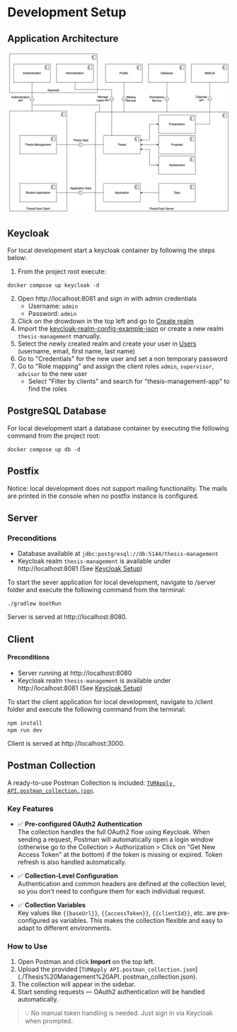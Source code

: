 # Development Setup

## Application Architecture

![Architecture](files/subsystem-decomposition.svg)

## Keycloak

For local development start a keycloak container by following the steps below:
1. From the project root execute:
```
docker compose up keycloak -d
```
2. Open http://localhost:8081 and sign in with admin credentials
    * Username: `admin`
    * Password: `admin`
3. Click on the drowdown in the top left and go to [Create realm](http://localhost:8081/admin/master/console/#/master/add-realm)
4. Import the [keycloak-realm-config-example-json](/keycloak-realm-config-example.json) or create a new realm `thesis-management` manually.
5. Select the newly created realm and create your user in [Users](http://localhost:8081/admin/master/console/#/thesis-management/users) (username, email, first name, last name)
6. Go to "Credentials" for the new user and set a non temporary password
7. Go to "Role mapping" and assign the client roles `admin`, `supervisor`, `advisor` to the new user
   * Select "Filter by clients" and search for "thesis-management-app" to find the roles

## PostgreSQL Database

For local development start a database container by executing the following command from the project root:
```
docker compose up db -d
```

## Postfix

Notice: local development does not support mailing functionality. The mails are printed in the console when no postfix instance is configured.

## Server

### Preconditions
* Database available at `jdbc:postgresql://db:5144/thesis-management`
* Keycloak realm `thesis-management` is available under http://localhost:8081 (See [Keycloak Setup](#keycloak-setup))

To start the sever application for local development, navigate to /server folder and execute the following command from the terminal:
```
./gradlew bootRun
```

Server is served at http://localhost:8080.

## Client

#### Preconditions
* Server running at http://localhost:8080
* Keycloak realm `thesis-management` is available under http://localhost:8081 (See [Keycloak Setup](#keycloak-setup))

To start the client application for local development, navigate to /client folder and execute the following command from the terminal:
```
npm install
npm run dev
```

Client is served at http://localhost:3000. 

## Postman Collection

A ready-to-use Postman Collection is included: [`TUMApply API.postman_collection.json`](./Thesis%20Management%20API.postman_collection.json).

### Key Features

- ✅ **Pre-configured OAuth2 Authentication**  
  The collection handles the full OAuth2 flow using Keycloak. When sending a request, Postman 
  will automatically open a login window (otherwise go to the Collection > Authorization > Click 
  on "Get New Access Token" at the bottom) if the token is missing or expired. Token refresh is 
  also handled automatically.

- ✅ **Collection-Level Configuration**  
  Authentication and common headers are defined at the collection level, so you don't need to configure them for each individual request.

- ✅ **Collection Variables**  
  Key values like `{{baseUrl}}`, `{{accessToken}}`, `{{clientId}}`, etc. are pre-configured as variables. This makes the collection flexible and easy to adapt to different environments.

### How to Use

1. Open Postman and click **Import** on the top left.
2. Upload the provided [`TUMApply API.postman_collection.json`](./Thesis%20Management%20API.
   postman_collection.json).
3. The collection will appear in the sidebar.
4. Start sending requests — OAuth2 authentication will be handled automatically.

> 💡 No manual token handling is needed. Just sign in via Keycloak when prompted.